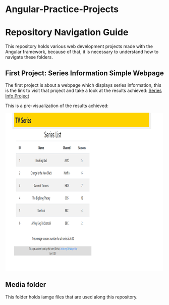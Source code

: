 # Angular-Practice-Projects

# Repository Navigation Guide

This repository holds various web development projects made with the Angular framework, because of that, it is necessary to understand how to navigate these folders.

## First Project: Series Information Simple Webpage

The first project is about a webpage which displays series information, this is the link to visit that project and take a look at the results achieved: [Series Info Project](https://github.com/fai-aher/Angular-Practice-Projects/tree/main/seriesInfo_website)

This is a pre-visualization of the results achieved:

<img src="https://github.com/fai-aher/Angular-Practice-Projects/blob/main/media/results_images/angularResult1.png" alt="Results in Series Info Project" width="500px" height="500px" />


## Media folder

This folder holds iamge files that are used along this repository.
